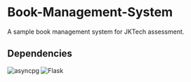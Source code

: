 # Book-Management-System
A sample book management system for JKTech assessment.

## Dependencies
![asyncpg](https://img.shields.io/badge/asyncpg-2.9.9-blue)
![Flask](https://img.shields.io/badge/Flask-3.0.3-blue)